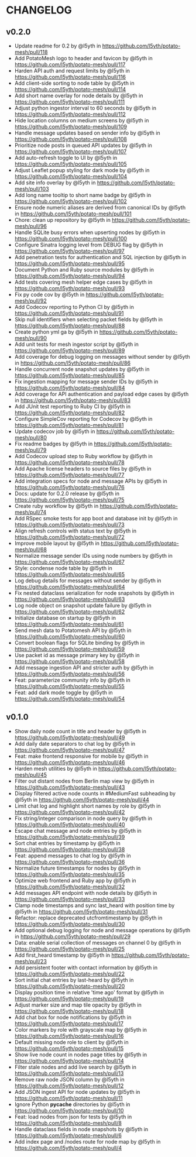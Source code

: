 # CHANGELOG

## v0.2.0

* Update readme for 0.2 by @l5yth in <https://github.com/l5yth/potato-mesh/pull/118>
* Add PotatoMesh logo to header and favicon by @l5yth in <https://github.com/l5yth/potato-mesh/pull/117>
* Harden API auth and request limits by @l5yth in <https://github.com/l5yth/potato-mesh/pull/116>
* Add client-side sorting to node table by @l5yth in <https://github.com/l5yth/potato-mesh/pull/114>
* Add short name overlay for node details by @l5yth in <https://github.com/l5yth/potato-mesh/pull/111>
* Adjust python ingestor interval to 60 seconds by @l5yth in <https://github.com/l5yth/potato-mesh/pull/112>
* Hide location columns on medium screens by @l5yth in <https://github.com/l5yth/potato-mesh/pull/109>
* Handle message updates based on sender info by @l5yth in <https://github.com/l5yth/potato-mesh/pull/108>
* Prioritize node posts in queued API updates by @l5yth in <https://github.com/l5yth/potato-mesh/pull/107>
* Add auto-refresh toggle to UI by @l5yth in <https://github.com/l5yth/potato-mesh/pull/105>
* Adjust Leaflet popup styling for dark mode by @l5yth in <https://github.com/l5yth/potato-mesh/pull/104>
* Add site info overlay by @l5yth in <https://github.com/l5yth/potato-mesh/pull/103>
* Add long name tooltip to short name badge by @l5yth in <https://github.com/l5yth/potato-mesh/pull/102>
* Ensure node numeric aliases are derived from canonical IDs by @l5yth in <https://github.com/l5yth/potato-mesh/pull/101>
* Chore: clean up repository by @l5yth in <https://github.com/l5yth/potato-mesh/pull/96>
* Handle SQLite busy errors when upserting nodes by @l5yth in <https://github.com/l5yth/potato-mesh/pull/100>
* Configure Sinatra logging level from DEBUG flag by @l5yth in <https://github.com/l5yth/potato-mesh/pull/97>
* Add penetration tests for authentication and SQL injection by @l5yth in <https://github.com/l5yth/potato-mesh/pull/95>
* Document Python and Ruby source modules by @l5yth in <https://github.com/l5yth/potato-mesh/pull/94>
* Add tests covering mesh helper edge cases by @l5yth in <https://github.com/l5yth/potato-mesh/pull/93>
* Fix py code cov by @l5yth in <https://github.com/l5yth/potato-mesh/pull/92>
* Add Codecov reporting to Python CI by @l5yth in <https://github.com/l5yth/potato-mesh/pull/91>
* Skip null identifiers when selecting packet fields by @l5yth in <https://github.com/l5yth/potato-mesh/pull/88>
* Create python yml ga by @l5yth in <https://github.com/l5yth/potato-mesh/pull/90>
* Add unit tests for mesh ingestor script by @l5yth in <https://github.com/l5yth/potato-mesh/pull/89>
* Add coverage for debug logging on messages without sender by @l5yth in <https://github.com/l5yth/potato-mesh/pull/86>
* Handle concurrent node snapshot updates by @l5yth in <https://github.com/l5yth/potato-mesh/pull/85>
* Fix ingestion mapping for message sender IDs by @l5yth in <https://github.com/l5yth/potato-mesh/pull/84>
* Add coverage for API authentication and payload edge cases by @l5yth in <https://github.com/l5yth/potato-mesh/pull/83>
* Add JUnit test reporting to Ruby CI by @l5yth in <https://github.com/l5yth/potato-mesh/pull/82>
* Configure SimpleCov reporting for Codecov by @l5yth in <https://github.com/l5yth/potato-mesh/pull/81>
* Update codecov job by @l5yth in <https://github.com/l5yth/potato-mesh/pull/80>
* Fix readme badges by @l5yth in <https://github.com/l5yth/potato-mesh/pull/79>
* Add Codecov upload step to Ruby workflow by @l5yth in <https://github.com/l5yth/potato-mesh/pull/78>
* Add Apache license headers to source files by @l5yth in <https://github.com/l5yth/potato-mesh/pull/77>
* Add integration specs for node and message APIs by @l5yth in <https://github.com/l5yth/potato-mesh/pull/76>
* Docs: update for 0.2.0 release by @l5yth in <https://github.com/l5yth/potato-mesh/pull/75>
* Create ruby workflow by @l5yth in <https://github.com/l5yth/potato-mesh/pull/74>
* Add RSpec smoke tests for app boot and database init by @l5yth in <https://github.com/l5yth/potato-mesh/pull/73>
* Align refresh controls with status text by @l5yth in <https://github.com/l5yth/potato-mesh/pull/72>
* Improve mobile layout by @l5yth in <https://github.com/l5yth/potato-mesh/pull/68>
* Normalize message sender IDs using node numbers by @l5yth in <https://github.com/l5yth/potato-mesh/pull/67>
* Style: condense node table by @l5yth in <https://github.com/l5yth/potato-mesh/pull/65>
* Log debug details for messages without sender by @l5yth in <https://github.com/l5yth/potato-mesh/pull/64>
* Fix nested dataclass serialization for node snapshots by @l5yth in <https://github.com/l5yth/potato-mesh/pull/63>
* Log node object on snapshot update failure by @l5yth in <https://github.com/l5yth/potato-mesh/pull/62>
* Initialize database on startup by @l5yth in <https://github.com/l5yth/potato-mesh/pull/61>
* Send mesh data to Potatomesh API by @l5yth in <https://github.com/l5yth/potato-mesh/pull/60>
* Convert boolean flags for SQLite binding by @l5yth in <https://github.com/l5yth/potato-mesh/pull/59>
* Use packet id as message primary key by @l5yth in <https://github.com/l5yth/potato-mesh/pull/58>
* Add message ingestion API and stricter auth by @l5yth in <https://github.com/l5yth/potato-mesh/pull/56>
* Feat: parameterize community info by @l5yth in <https://github.com/l5yth/potato-mesh/pull/55>
* Feat: add dark mode toggle by @l5yth in <https://github.com/l5yth/potato-mesh/pull/54>

## v0.1.0

* Show daily node count in title and header by @l5yth in <https://github.com/l5yth/potato-mesh/pull/49>
* Add daily date separators to chat log by @l5yth in <https://github.com/l5yth/potato-mesh/pull/47>
* Feat: make frontend responsive for mobile by @l5yth in <https://github.com/l5yth/potato-mesh/pull/46>
* Harden mesh utilities by @l5yth in <https://github.com/l5yth/potato-mesh/pull/45>
* Filter out distant nodes from Berlin map view by @l5yth in <https://github.com/l5yth/potato-mesh/pull/43>
* Display filtered active node counts in #MediumFast subheading by @l5yth in <https://github.com/l5yth/potato-mesh/pull/44>
* Limit chat log and highlight short names by role by @l5yth in <https://github.com/l5yth/potato-mesh/pull/42>
* Fix string/integer comparison in node query by @l5yth in <https://github.com/l5yth/potato-mesh/pull/40>
* Escape chat message and node entries by @l5yth in <https://github.com/l5yth/potato-mesh/pull/39>
* Sort chat entries by timestamp by @l5yth in <https://github.com/l5yth/potato-mesh/pull/38>
* Feat: append messages to chat log by @l5yth in <https://github.com/l5yth/potato-mesh/pull/36>
* Normalize future timestamps for nodes by @l5yth in <https://github.com/l5yth/potato-mesh/pull/35>
* Optimize web frontend and Ruby app by @l5yth in <https://github.com/l5yth/potato-mesh/pull/32>
* Add messages API endpoint with node details by @l5yth in <https://github.com/l5yth/potato-mesh/pull/33>
* Clamp node timestamps and sync last_heard with position time by @l5yth in <https://github.com/l5yth/potato-mesh/pull/31>
* Refactor: replace deprecated utcfromtimestamp by @l5yth in <https://github.com/l5yth/potato-mesh/pull/30>
* Add optional debug logging for node and message operations by @l5yth in <https://github.com/l5yth/potato-mesh/pull/29>
* Data: enable serial collection of messages on channel 0 by @l5yth in <https://github.com/l5yth/potato-mesh/pull/25>
* Add first_heard timestamp by @l5yth in <https://github.com/l5yth/potato-mesh/pull/23>
* Add persistent footer with contact information by @l5yth in <https://github.com/l5yth/potato-mesh/pull/22>
* Sort initial chat entries by last-heard by @l5yth in <https://github.com/l5yth/potato-mesh/pull/20>
* Display position time in relative 'time ago' format by @l5yth in <https://github.com/l5yth/potato-mesh/pull/19>
* Adjust marker size and map tile opacity by @l5yth in <https://github.com/l5yth/potato-mesh/pull/18>
* Add chat box for node notifications by @l5yth in <https://github.com/l5yth/potato-mesh/pull/17>
* Color markers by role with grayscale map by @l5yth in <https://github.com/l5yth/potato-mesh/pull/16>
* Default missing node role to client by @l5yth in <https://github.com/l5yth/potato-mesh/pull/15>
* Show live node count in nodes page titles by @l5yth in <https://github.com/l5yth/potato-mesh/pull/14>
* Filter stale nodes and add live search by @l5yth in <https://github.com/l5yth/potato-mesh/pull/13>
* Remove raw node JSON column by @l5yth in <https://github.com/l5yth/potato-mesh/pull/12>
* Add JSON ingest API for node updates by @l5yth in <https://github.com/l5yth/potato-mesh/pull/11>
* Ignore Python __pycache__ directories by @l5yth in <https://github.com/l5yth/potato-mesh/pull/10>
* Feat: load nodes from json for tests by @l5yth in <https://github.com/l5yth/potato-mesh/pull/8>
* Handle dataclass fields in node snapshots by @l5yth in <https://github.com/l5yth/potato-mesh/pull/6>
* Add index page and /nodes route for node map by @l5yth in <https://github.com/l5yth/potato-mesh/pull/4>
